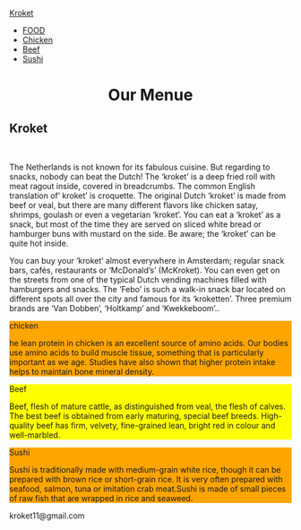<html lang="en">
<head>
  <title>Assigment3</title>
  <meta charset="utf-8">
  <meta name="viewport" content="width=device-width, initial-scale=1">
  <link rel="stylesheet" href="https://maxcdn.bootstrapcdn.com/bootstrap/3.4.1/css/bootstrap.min.css">
  <script src="https://ajax.googleapis.com/ajax/libs/jquery/3.5.1/jquery.min.js"></script>
  <script src="https://maxcdn.bootstrapcdn.com/bootstrap/3.4.1/js/bootstrap.min.js"></script>
  <style>
  	h1 {
  text-align: center;
}

.footer {
   position: fixed;
   left: 0;
   bottom: 0;
   width: 100%;
   background-color: black;
   color: white;
   text-align: center;
}
</style>
</head>
<body>

<nav class="navbar navbar-inverse">
  <div class="container-fluid">
    <div class="navbar-header">
      <a class="navbar-brand" href="#">Kroket</a>
    </div>
    <ul class="nav navbar-nav">
      <li class="active"><a href="#">FOOD</a></li>
      <li><a href="#">Chicken</a></li>
      <li><a href="#">Beef</a></li>
      <li><a href="#">Sushi</a></li>
    </ul>
  </div>
</nav>
  
<div class="container">
  <h1>Our Menue</h1>
  <h2>Kroket </h2><br><p>
  The Netherlands is not known for its fabulous cuisine. But regarding to snacks, nobody can beat the Dutch! The ‘kroket’ is a deep fried roll with meat ragout inside, covered in breadcrumbs. The common English translation of’ kroket’ is croquette. The original Dutch ‘kroket’ is made from beef or veal, but there are many different flavors like chicken satay, shrimps, goulash or even a vegetarian ‘kroket’. You can eat a ‘kroket’ as a snack, but most of the time they are served on sliced white bread or hamburger buns with mustard on the side. Be aware; the ‘kroket’ can be quite hot inside.

You can buy your ‘kroket’ almost everywhere in Amsterdam; regular snack bars, cafés, restaurants or ‘McDonald’s’ (McKroket). You can even get on the streets from one of the typical Dutch vending machines filled with hamburgers and snacks. The ‘Febo’ is such a walk-in snack bar located on different spots all over the city and famous for its ‘kroketten’. Three premium brands are ‘Van Dobben’, ‘Holtkamp’ and ‘Kwekkeboom’..</p><div class="row">
    <div class="col-sm-4" style="background-color:orange;">chicken <p>he lean protein in chicken is an excellent source of amino acids. Our bodies use amino acids to build muscle tissue, something that is particularly important as we age. Studies have also shown that higher protein intake helps to maintain bone mineral density.
</p></div>
    <div class="col-sm-4" style="background-color:yellow;">Beef<p>Beef, flesh of mature cattle, as distinguished from veal, the flesh of calves. The best beef is obtained from early maturing, special beef breeds. High-quality beef has firm, velvety, fine-grained lean, bright red in colour and well-marbled.</p></div>
    <div class="col-sm-4" style="background-color:orange;">Sushi<p></p>Sushi is traditionally made with medium-grain white rice, though it can be prepared with brown rice or short-grain rice. It is very often prepared with seafood, salmon, tuna or imitation crab meat.Sushi is made of small pieces of raw fish that are wrapped in rice and seaweed. </div>
  </div>
</div>
</div><div class="footer">
  <p>kroket11@gmail.com</p>
</div>

</body>
</html>


